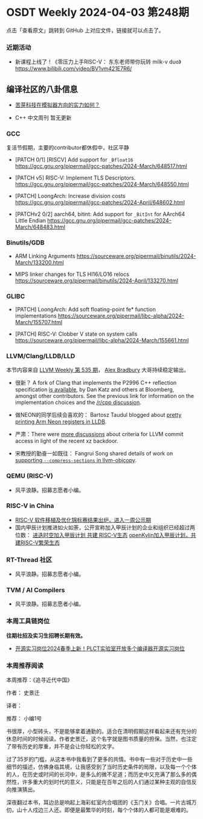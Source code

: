 # OSDT Weekly 2024-04-03 第248期

点击「查看原文」跳转到 GitHub 上对应文件，链接就可以点击了。

### 近期活动

- 新课程上线了！《零压力上手RISC-V： 东东老师带你玩转 milk-v duo》
  https://www.bilibili.com/video/BV1vm421E7R6/

## 编译社区的八卦信息

- [苦芽科技在模拟器方向的实力如何？](https://mp.weixin.qq.com/s/wCiOyEBCwTFl9iXXDetTNg)

- C++ 中文周刊 暂无更新

### GCC

复活节假期，主要的contributor都休假中，社区平静
- [PATCH 0/1] [RISCV] Add support for `_Bfloat16`
  https://gcc.gnu.org/pipermail/gcc-patches/2024-March/648517.html

- [PATCH v5] RISC-V: Implement TLS Descriptors.
  https://gcc.gnu.org/pipermail/gcc-patches/2024-March/648550.html

- [PATCH] LoongArch: Increase division costs
  https://gcc.gnu.org/pipermail/gcc-patches/2024-April/648602.html

- [PATCHv2 0/2] aarch64, bitint: Add support for `_BitInt` for AArch64 Little Endian
  https://gcc.gnu.org/pipermail/gcc-patches/2024-March/648483.html

### Binutils/GDB

- ARM Linking Arguments
  https://sourceware.org/pipermail/binutils/2024-March/133200.html

- MIPS linker changes for TLS HI16/LO16 relocs
  https://sourceware.org/pipermail/binutils/2024-April/133270.html

### GLIBC

- [PATCH] LoongArch: Add soft floating-point fe* function implementations
  https://sourceware.org/pipermail/libc-alpha/2024-March/155707.html

- [PATCH] RISC-V: Clobber V state on system calls
  https://sourceware.org/pipermail/libc-alpha/2024-March/155661.html


### LLVM/Clang/LLDB/LLD

本节内容来自 [LLVM Weekly 第 535 期](http://llvmweekly.org/issue/535)，
[Alex Bradbury](https://www.linkedin.com/in/alex-bradbury/) 大哥持续稳定输出。

* 很新？ A fork of Clang that implements the P2996 C++ reflection specification [is available](https://github.com/bloomberg/clang-p2996/blob/p2996/P2996.md), by Dan Katz and others at Bloomberg, amongst other contributors. See the previous link for information on the implementation choices and the [/r/cpp discussion](https://old.reddit.com/r/cpp/comments/1biwbj5/clangp2996_experimental_support_for_p2996/).

* 做NEON的同学后续会喜欢的： Bartosz Taudul blogged about [pretty printing Arm Neon registers in LLDB](https://wolf.nereid.pl/posts/simd-debugging/).

* 严肃：There were [more discussions](https://discourse.llvm.org/t/release-notes-for-18-1-3/77992) about criteria for LLVM commit access in light of the recent xz backdoor.

* 宋教授的勤奋一如既往： Fangrui Song shared details of work on [supporting `--compress-sections` in llvm-objcopy](https://discourse.llvm.org/t/llvm-objcopy-compress-sections/77970).

### QEMU (RISC-V)

- 风平浪静。招募志愿者小编。

### RISC-V in China

- [RISC-V 软件移植及优化锦标赛结果出炉，进入一周公示期](https://mp.weixin.qq.com/s/XIqRyOvCXIE9_aPEUlrgQA)
- 国内甲辰计划推进如火如荼，公开宣称加入甲辰计划的企业和组织已经超过两位数：
  [进迭时空加入甲辰计划 共建 RISC-V生态](https://mp.weixin.qq.com/s/ZP21kYIxua6qaajDV8cBQg)
  [openKylin加入甲辰计划，共建RISC-V繁荣生态](https://mp.weixin.qq.com/s/lwp1sgkxsewayQi-6aL9Cw)

### RT-Thread 社区

- 风平浪静。招募志愿者小编。

### TVM / AI Compilers

- 风平浪静。招募志愿者小编。

### 本周工具链岗位

**往期社招及实习生招聘长期有效。**

- [开源实习岗位2024春季上新！PLCT实验室开放多个编译器开源实习岗位](https://mp.weixin.qq.com/s/D-l7hE2S-21NCAZsVqPzMA)

### 本周推荐阅读

本周推荐：《追寻近代中国》

作者： 史景迁

译者：

推荐： 小编1号

书很厚，小型砖头，不是能够拿着通勤的。适合在清明假期这样看起来还有充分的休息时间的时候阅读。作者史景迁，这个名字就是图书质量的担保。当然，也注定了带有历史的厚重，并不是会让你轻松的文字。

过了35岁的门槛，从这本书中我看到了更多的共情。书中有一些对于历史中一些细节的描述，仿佛身临其境，让我感受到了当时历史条件的局限，以及每一个个体的人，在历史或时间的长河中，是多么的微不足道；而历史中又充满了那么多的偶然性，许多重大的划时代的意义，只能是在百年之后的人们通过某种主观的自信反向推演猜出。

深夜翻过本书，耳边总是响起上海彩虹室内合唱团的《玉门关》合唱。一片古城万仞，山十人戍边三人还。即便是最繁华的时刻，每个个体的人都可能是艰难的。
